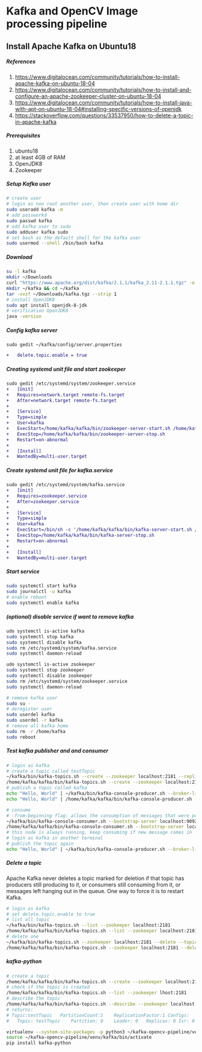 # Kafka and OpenCV Image processing pipeline
## Install Apache Kafka on Ubuntu18
##### References
1. https://www.digitalocean.com/community/tutorials/how-to-install-apache-kafka-on-ubuntu-18-04
2. https://www.digitalocean.com/community/tutorials/how-to-install-and-configure-an-apache-zookeeper-cluster-on-ubuntu-18-04
3. https://www.digitalocean.com/community/tutorials/how-to-install-java-with-apt-on-ubuntu-18-04#installing-specific-versions-of-openjdk
4. https://stackoverflow.com/questions/33537950/how-to-delete-a-topic-in-apache-kafka
##### Prerequisites
1. ubuntu18
2. at least 4GB of RAM
3. OpenJDK8
4. Zookeeper
##### Setup Kafka user
```sh
# create user
# login as non root another user, then create user with home dir
sudo useradd kafka -m
# add passworkd
sudo passwd kafka
# add kafka user to sudo
sudo adduser kafka sudo
# set bash as the default shell for the kafka user
sudo usermod --shell /bin/bash kafka
```
##### Download
```sh
su -l kafka
mkdir ~/Downloads
curl "https://www.apache.org/dist/kafka/2.1.1/kafka_2.11-2.1.1.tgz" -o ~/Downloads/kafka.tgz
mkdir ~/kafka && cd ~/kafka
tar -xvzf ~/Downloads/kafka.tgz --strip 1
# install OpenJDK8
sudo apt install openjdk-8-jdk
# verification OpenJDK8
java -version
```
##### Config kafka server
	sudo gedit ~/kafka/config/server.properties
```diff
+	delete.topic.enable = true
```
##### Creating systemd unit file and start zookeeper
```diff
sudo gedit /etc/systemd/system/zookeeper.service
+	[Unit]
+	Requires=network.target remote-fs.target
+	After=network.target remote-fs.target
+	
+	[Service]
+	Type=simple
+	User=kafka
+	ExecStart=/home/kafka/kafka/bin/zookeeper-server-start.sh /home/kafka/kafka/config/zookeeper.properties
+	ExecStop=/home/kafka/kafka/bin/zookeeper-server-stop.sh
+	Restart=on-abnormal
+	
+	[Install]
+	WantedBy=multi-user.target
```
##### Create systemd unit file for kafka.service
```diff
sudo gedit /etc/systemd/system/kafka.service
+	[Unit]
+	Requires=zookeeper.service
+	After=zookeeper.service
+	
+	[Service]
+	Type=simple
+	User=kafka
+	ExecStart=/bin/sh -c '/home/kafka/kafka/bin/kafka-server-start.sh /home/kafka/kafka/config/server.properties > /home/kafka/kafka/kafka.log 2>&1'
+	ExecStop=/home/kafka/kafka/bin/kafka-server-stop.sh
+	Restart=on-abnormal
+	
+	[Install]
+	WantedBy=multi-user.target
```
##### Start service
```sh
sudo systemctl start kafka
sudo journalctl -u kafka
# enable reboot
sudo systemctl enable kafka
```
##### (optional) disable service if want to remove kafka
```sh
udo systemctl is-active kafka
sudo systemctl stop kafka
sudo systemctl disable kafka
sudo rm /etc/systemd/system/kafka.service
sudo systemctl daemon-reload

udo systemctl is-active zookeeper
sudo systemctl stop zookeeper
sudo systemctl disable zookeeper
sudo rm /etc/systemd/system/zookeeper.service
sudo systemctl daemon-reload

# remove kafka user 
sudo su -
# deregister user
sudo userdel kafka
sudo userdel -r kafka
# remove all kafka home
sudo rm -r /home/kafka
sudo reboot
```
##### Test kafka publisher and and consumer
```sh
# login as kafka
# create a topic called testTopic
~/kafka/bin/kafka-topics.sh --create --zookeeper localhost:2181 --replication-factor 1 --partitions 1 --topic testTopic
/home/kafka/kafka/bin/kafka-topics.sh --create --zookeeper localhost:2181 --replication-factor 1 --partitions 1 --topic testTopic
# publish a topic called kafka
echo "Hello, World" | ~/kafka/bin/kafka-console-producer.sh --broker-list localhost:9092 --topic testTopic > /dev/null
echo "Hello, World" | /home/kafka/kafka/bin/kafka-console-producer.sh --broker-list localhost:9092 --topic testTopic > /dev/null

# consume
# -from-beginning flag: allows the consumption of messages that were published before the consumer was started
~/kafka/bin/kafka-console-consumer.sh --bootstrap-server localhost:9092 --topic testTopic --from-beginning
/home/kafka/kafka/bin/kafka-console-consumer.sh --bootstrap-server localhost:9092 --topic testTopic --from-beginning
# this node is always running, keep consuming if new message comes in
# login as kafka in another terminal
# publish the topic again
echo "Hello, World" | ~/kafka/bin/kafka-console-producer.sh --broker-list localhost:9092 --topic testTopic > /dev/null
```
##### Delete a topic
Apache Kafka never deletes a topic marked for deletion if that topic has producers still producing to it, or consumers still consuming from it, or messages left hanging out in the queue. 
One way to force it is to restart Kafka. 
```sh
# login as kafka
# set delete.topic.enable to true
# list all topic
~/kafka/bin/kafka-topics.sh --list --zookeeper localhost:2181
/home/kafka/kafka/bin/kafka-topics.sh --list --zookeeper localhost:2181
# delete one 
~/kafka/bin/kafka-topics.sh --zookeeper localhost:2181 --delete --topic testTopic
/home/kafka/kafka/bin/kafka-topics.sh --zookeeper localhost:2181 --delete --topic testTopic
```


##### kafka-python
```sh
# create a topic
/home/kafka/kafka/bin/kafka-topics.sh --create --zookeeper localhost:2181 --replication-factor 1 --partitions 1 --topic testTopic
# check if the topic is created
/home/kafka/kafka/bin/kafka-topics.sh --list --zookeeper lhost:2181
# describe the topic 
/home/kafka/kafka/bin/kafka-topics.sh --describe --zookeeper localhost:2181 --topic testTopic
# returns:
# Topic:testTopic	PartitionCount:1	ReplicationFactor:1	Configs:
# 	Topic: testTopic	Partition: 0	Leader: 0	Replicas: 0	Isr: 0

virtualenv --system-site-packages -p python3 ~/kafka-opencv-pipeline/venv/kafka
source ~/kafka-opencv-pipeline/venv/kafka/bin/activate
pip install kafka-python
```














































































